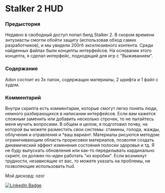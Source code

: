 # Stalker 2 HUD
### Предыстория
Недавно в свободный доступ попал билд Stalker 2. В скором времени энтузиасты смогли обойти защиту (использовав обход самих разработчиков), и мы увидели 200гб эксклюзивного контента. Среди найденных файлах были концепты интерфейсов. На основании этого концепта, я сделал интерфейс, подходящий для игр с "Выживанием".

### Содержание
Adon состоит из 3х папок, содержащих материалы, 2 шрифта и 1 файл с худом.

### Комментарий
Внутри скрипта есть комментарии, которые смогут легко понять люди, немного разбирающихся в написании интерфейсов. Если вам кажется сложным заменить или добавить несколько строчек, то не пытайтесь меня мучить вопросами. В общем и целом, я подготовил почву, на которой вы можете разместить свои системы: стамины, голода, жажды, облучения и отравления и *ваш вариант. Материалы рисуются методом: ограничивающим область прорисовки материалов, позволяя создать динамический эффект изменения состояния полоски здоровья и тд. Я не буду выпускать обновления или как-то переделывать кардинально скрипт, он должен по-идеи работать "из коробки". Если возникнут трудности, независящие от вас, то можете указать на проблемы, не позволяющие использовать hud.

Мой дискорд: ozor

<div id="badges">
  <a href="https://discord.gg/ZFt95M9S">
    <img src="https://steamuserimages-a.akamaihd.net/ugc/1916871957516410039/7E711FD4326F9270BD161D5FA09D6BFDE99D5466/?imw=5000&imh=5000&ima=fit&impolicy=Letterbox&imcolor=%23000000&letterbox=false" alt="LinkedIn Badge"/>
  </a>
</div>
